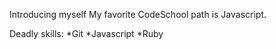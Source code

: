 Introducing myself
My favorite CodeSchool path is Javascript.

Deadly skills:
*Git
*Javascript
*Ruby
